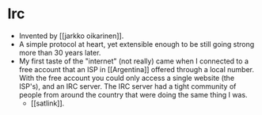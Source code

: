 # Irc

- Invented by [[jarkko oikarinen]].
- A simple protocol at heart, yet extensible enough to be still going strong more than 30 years later.
- My first taste of the "internet" (not really) came when I connected to a free account that an ISP in [[Argentina]] offered through a local number. With the free account you could only access a single website (the ISP's), and an IRC server. The IRC server had a tight community of people from around the country that were doing the same thing I was.
  - [[satlink]].

